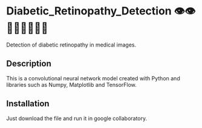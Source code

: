# Diabetic_Retinopathy_Detection 👁️👁️👨🏻‍⚕👩🏻‍⚕️
Detection of diabetic retinopathy in medical images.
 
## Description
This is a convolutional neural network model created with Python and libraries such as Numpy, Matplotlib and TensorFlow.  

## Installation
Just download the file and run it in google collaboratory.

